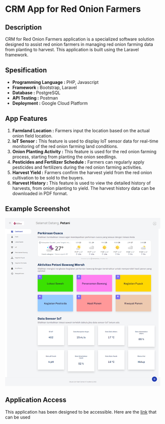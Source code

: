 # CRM App for Red Onion Farmers

## Description

CRM for Red Onion Farmers application is a specialized software solution designed to assist red onion farmers in managing red onion farming data from planting to harvest. This application is built using the Laravel framework.

## Spesification

- **Programming Language :** PHP, Javascript
- **Framework :** Bootstrap, Laravel
- **Database :** PostgreSQL
- **API Testing :** Postman
- **Deployment :** Google Cloud Platform

## App Features

1. **Farmland Location :** Farmers input the location based on the actual onion field location.
2. **IoT Sensor :** This feature is used to display IoT sensor data for real-time monitoring of the red onion farming land conditions.
3. **Onion Planting Activity :** This feature is used for the red onion farming process, starting from planting the onion seedlings.
4. **Pesticides and Fertilizer Schedule :** Farmers can regularly apply pesticides and fertilizers during the red onion farming activities.
5. **Harvest Yield :** Farmers confirm the harvest yield from the red onion cultivation to be sold to the buyers.
6. **Harvest History :** This feature is used to view the detailed history of harvests, from onion planting to yield. The harvest history data can be
downloaded in PDF format.

## Example Screenshot
<img src="https://github.com/ridhoabdi/portfolio/blob/main/images/readme-each-repository/crm-app-for-red-onion-farmer/CRM-Petani-Dashboard-Page.png" width="700" alt="Dashboard CRM App">

## Application Access 
This application has been designed to be accessible. Here are the [link](http://34.142.156.17:913/) that can be used
